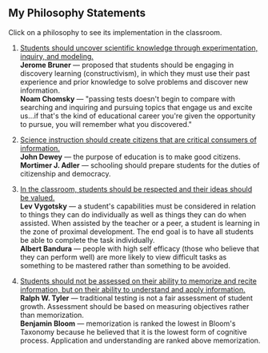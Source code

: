 ## My Philosophy Statements

Click on a philosophy to see its implementation in the classroom.

1. [Students should uncover scientific knowledge through experimentation, inquiry, and modeling.](/page/philosophy1.html)<br>
   **Jerome Bruner** &mdash; proposed that students should be engaging in discovery learning (constructivism), in which they must use their past experience and prior knowledge to solve problems and discover new information.<br>
   **Noam Chomsky** &mdash; "passing tests doesn't begin to compare with searching and inquiring and pursuing topics that engage us and excite us...if that's the kind of educational career you're given the opportunity to pursue, you will remember what you discovered."

2. [Science instruction should create citizens that are critical consumers of information.](/page/philosophy2.html)<br>
   **John Dewey** &mdash; the purpose of education is to make good citizens.<br>
   **Mortimer J. Adler** &mdash; schooling should prepare students for the duties of citizenship and democracy.

3. [In the classroom, students should be respected and their ideas should be valued.](/page/philosophy3.html)<br>
   **Lev Vygotsky** &mdash; a student's capabilities must be considered in relation to things they can do individually as well as things they can do when assisted. When assisted by the teacher or a peer, a student is learning in the zone of proximal development. The end goal is to have all students be able to complete the task individually.<br>
   **Albert Bandura** &mdash; people with high self efficacy (those who believe that they can perform well) are more likely to view difficult tasks as something to be mastered rather than something to be avoided.


4. [Students should not be assessed on their ability to memorize and recite information, but on their ability to understand and apply information.](/page/philosophy4.html)<br>
**Ralph W. Tyler** &mdash; traditional testing is not a fair assessment of student growth. Assessment should be based on measuring objectives rather than memorization.<br>
**Benjamin Bloom** &mdash; memorization is ranked the lowest in Bloom's Taxonomy because he believed that it is the lowest form of cognitive process. Application and understanding are ranked above memorization.



